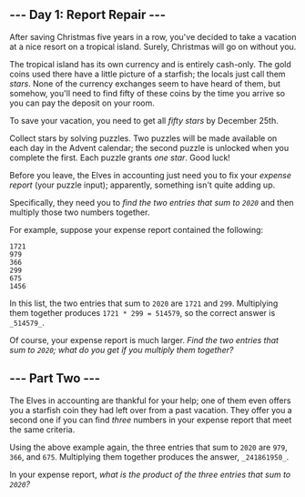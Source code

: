 ## --- Day 1: Report Repair ---

After saving Christmas five years in a row, you've decided to take a vacation at a nice resort on a tropical island.  Surely, Christmas will go on without you.

The tropical island has its own currency and is entirely cash-only. The gold coins used there have a little picture of a starfish; the locals just call them  _stars_. None of the currency exchanges seem to have heard of them, but somehow, you'll need to find fifty of these coins by the time you arrive so you can pay the deposit on your room.

To save your vacation, you need to get all  _fifty stars_  by December 25th.

Collect stars by solving puzzles. Two puzzles will be made available on each day in the Advent calendar; the second puzzle is unlocked when you complete the first. Each puzzle grants  _one star_. Good luck!

Before you leave, the Elves in accounting just need you to fix your  _expense report_  (your puzzle input); apparently, something isn't quite adding up.

Specifically, they need you to  _find the two entries that sum to  `2020`_  and then multiply those two numbers together.

For example, suppose your expense report contained the following:

```
1721
979
366
299
675
1456

```

In this list, the two entries that sum to  `2020`  are  `1721`  and  `299`. Multiplying them together produces  `1721 * 299 = 514579`, so the correct answer is  `_514579_`.

Of course, your expense report is much larger.  _Find the two entries that sum to  `2020`; what do you get if you multiply them together?_

## --- Part Two ---

The Elves in accounting are thankful for your help; one of them even offers you a starfish coin they had left over from a past vacation. They offer you a second one if you can find  _three_  numbers in your expense report that meet the same criteria.

Using the above example again, the three entries that sum to  `2020`  are  `979`,  `366`, and  `675`. Multiplying them together produces the answer,  `_241861950_`.

In your expense report,  _what is the product of the three entries that sum to  `2020`?_
